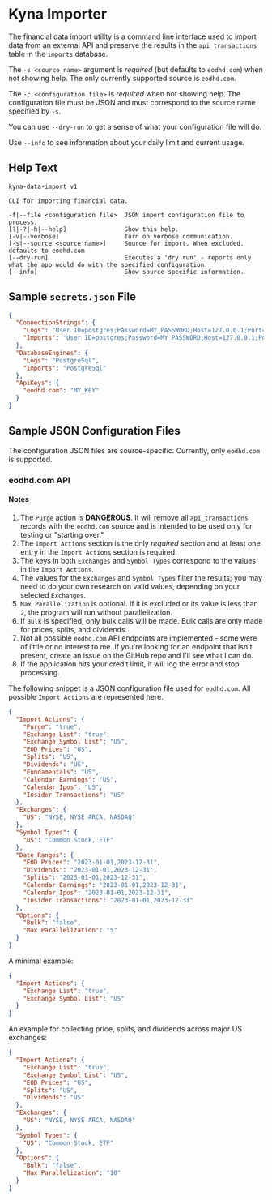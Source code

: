 # Kyna Importer

The financial data import utility is a command line interface used to import data from an external API and preserve the results in the `api_transactions` table in the `imports` database.

The `-s <source name>` argument is *required* (but defaults to `eodhd.com`) when not showing help.
The only currently supported source is `eodhd.com`.

The `-c <configuration file>` is *required* when not showing help.
The configuration file must be JSON and must correspond to the source name specified by `-s`.

You can use `--dry-run` to get a sense of what your configuration file will do.

Use `--info` to see information about your daily limit and current usage.

## Help Text

```
kyna-data-import v1

CLI for importing financial data.

-f|--file <configuration file>  JSON import configuration file to process.
[?|-?|-h|--help]                Show this help.
[-v|--verbose]                  Turn on verbose communication.
[-s|--source <source name>]     Source for import. When excluded, defaults to eodhd.com
[--dry-run]                     Executes a 'dry run' - reports only what the app would do with the specified configuration.
[--info]                        Show source-specific information.
```

## Sample `secrets.json` File

```json
{
  "ConnectionStrings": {
    "Logs": "User ID=postgres;Password=MY_PASSWORD;Host=127.0.0.1;Port=5432;Database=logs;",
    "Imports": "User ID=postgres;Password=MY_PASSWORD;Host=127.0.0.1;Port=5432;Database=imports;"
  },
  "DatabaseEngines": {
    "Logs": "PostgreSql",
    "Imports": "PostgreSql"
  },
  "ApiKeys": {
    "eodhd.com": "MY_KEY"
  }
}
```

## Sample JSON Configuration Files

The configuration JSON files are source-specific.
Currently, only `eodhd.com` is supported.

### eodhd.com API

#### Notes

1. The `Purge` action is **DANGEROUS**. It will remove all `api_transactions` records with the `eodhd.com` source and is intended to be used only for testing or "starting over."
1. The `Import Actions` section is the only *required* section and at least one entry in the `Import Actions` section is required.
1. The keys in both `Exchanges` and `Symbol Types` correspond to the values in the `Import Actions`.
1. The values for the `Exchanges` and `Symbol Types` filter the results; you may need to do your own research on valid values, depending on your selected `Exchanges`.
1. `Max Parallelization` is optional. If it is excluded or its value is less than `2`, the program will run without parallelization.
1. If `Bulk` is specified, only bulk calls will be made. Bulk calls are only made for prices, splits, and dividends.
1. Not all possible `eodhd.com` API endpoints are implemented - some were of little or no interest to me. If you're looking for an endpoint that isn't present, create an issue on the GitHub repo and I'll see what I can do.
1. If the application hits your credit limit, it will log the error and stop processing.

The following snippet is a JSON configuration file used for `eodhd.com`.
All possible `Import Actions` are represented here.

```json
{
  "Import Actions": {
    "Purge": "true",
    "Exchange List": "true",
    "Exchange Symbol List": "US",
    "EOD Prices": "US",
    "Splits": "US",
    "Dividends": "US",
    "Fundamentals": "US",
    "Calendar Earnings": "US",
    "Calendar Ipos": "US",
    "Insider Transactions": "US"
  },
  "Exchanges": {
    "US": "NYSE, NYSE ARCA, NASDAQ"
  },
  "Symbol Types": {
    "US": "Common Stock, ETF"
  },
  "Date Ranges": {
    "EOD Prices": "2023-01-01,2023-12-31",
    "Dividends": "2023-01-01,2023-12-31",
    "Splits": "2023-01-01,2023-12-31",
    "Calendar Earnings": "2023-01-01,2023-12-31",
    "Calendar Ipos": "2023-01-01,2023-12-31",
    "Insider Transactions": "2023-01-01,2023-12-31"
  },
  "Options": {
    "Bulk": "false",
    "Max Parallelization": "5"
  }
}
```

A minimal example:

```json
{
  "Import Actions": {
    "Exchange List": "true",
    "Exchange Symbol List": "US"
  }
}
```

An example for collecting price, splits, and dividends across major US exchanges:

```json
{
  "Import Actions": {
    "Exchange List": "true",
    "Exchange Symbol List": "US",
    "EOD Prices": "US",
    "Splits": "US",
    "Dividends": "US"
  },
  "Exchanges": {
    "US": "NYSE, NYSE ARCA, NASDAQ"
  },
  "Symbol Types": {
    "US": "Common Stock, ETF"
  },
  "Options": {
    "Bulk": "false",
    "Max Parallelization": "10"
  }
}
```